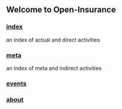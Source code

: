 ## Welcome to Open-Insurance

### [index](index/index.md)
an index of actual and direct activities

### [meta](index/meta.md)
an index of meta and indirect activities

### [events](events/)

### [about](about.html)
